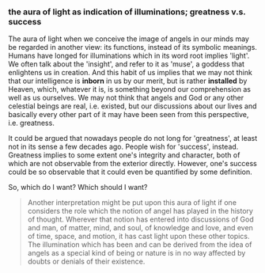 ### the aura of light as indication of illuminations; greatness v.s. success

The aura of light when we conceive the image of angels in our minds may be regarded in another view: its functions, instead of its symbolic meanings. Humans have longed for illuminations which in its word root implies 'light'. We often talk about the 'insight', and refer to it as 'muse', a goddess that enlightens us in creation. And this habit of us implies that we may not think that our intelligence is **inborn** in us by our merit, but is rather **installed** by Heaven, which, whatever it is, is something beyond our comprehension as well as us ourselves. We may not think that angels and God or any other celestial beings are real, i.e. existed, but our discussions about our lives and basically every other part of it may have been seen from this perspective, i.e. greatness.

It could be argued that nowadays people do not long for 'greatness', at least not in its sense a few decades ago. People wish for 'success', instead. Greatness implies to some extent one's integrity and character, both of which are not observable from the exterior directly. However, one's success could be so observable that it could even be quantified by some definition.

So, which do I want? Which should I want?

> Another interpretation might be put upon this aura of light if one considers the role which the notion of angel has played in the history of thought. Wherever that notion has entered into discussions of God and man, of matter, mind, and soul, of knowledge and love, and even of time, space, and motion, it has cast light upon these other topics. The illumination which has been and can be derived from the idea of angels as a special kind of being or nature is in no way affected by doubts or denials of their existence.
